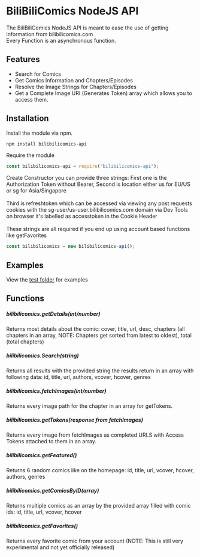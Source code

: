 # BiliBiliComics NodeJS API

The BiliBiliComics NodeJS API is meant to ease the use of getting information from bilibilicomics.com \
Every Function is an asynchronous function.

## Features

- Search for Comics
- Get Comics Information and Chapters/Episodes
- Resolve the Image Strings for Chapters/Episodes
- Get a Complete Image URI (Generates Token) array which allows you to access them.

## Installation

Install the module via npm.
```sh
npm install bilibilicomics-api
```

Require the module
```js
const bilibilicomics-api = require("bilibilicomics-api");
```

Create Constructor you can provide three strings: First one is the Authorization Token without Bearer, Second is location either us for EU/US or sg for Asia/Singapore \
\
Third is refreshtoken which can be accessed via viewing any post requests cookies with the sg-user/us-user.bilibilicomics.com domain via Dev Tools on browser it's labelled as accesstoken in the Cookie Header \
\
These strings are all required if you end up using account based functions like getFavorites
```js
const bilibilicomics = new bilibilicomics-api();
```

## Examples
View the [test folder](https://github.com/Mar0xy/bilibilicomics-api/tree/main/test) for examples

## Functions

##### bilibilicomics.getDetails(int/number)
Returns most details about the comic: cover, title, url, desc, chapters (all chapters in an array, NOTE: Chapters get sorted from latest to oldest), total (total chapters)

##### bilibilicomics.Search(string)
Returns all results with the provided string the results return in an array with following data: id, title, url, authors, vcover, hcover, genres

##### bilibilicomics.fetchImages(int/number)
Returns every image path for the chapter in an array for getTokens.

##### bilibilicomics.getTokens(response from fetchImages)
Returns every image from fetchImages as completed URLS with Access Tokens attached to them in an array.

##### bilibilicomics.getFeatured()
Returns 6 random comics like on the homepage: id, title, url, vcover, hcover, authors, genres

##### bilibilicomics.getComicsByID(array)
Returns multiple comics as an array by the provided array filled with comic ids: id, title, url, vcover, hcover

##### bilibilicomics.getFavorites()
Returns every favorite comic from your account (NOTE: This is still very experimental and not yet officially released)